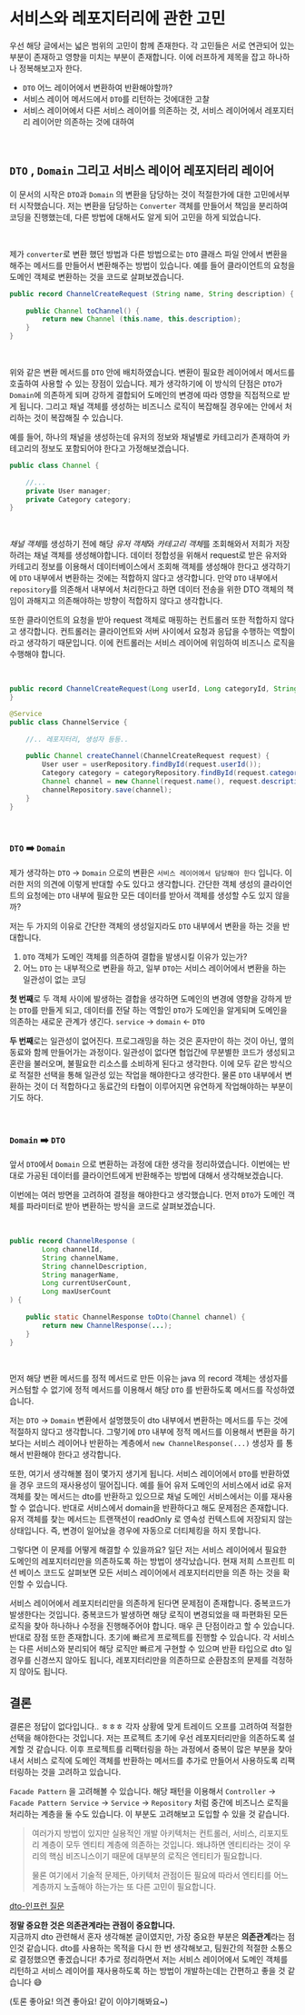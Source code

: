 # 서비스와 레포지터리에 관한 고민

우선 해당 글에서는 넓은 범위의 고민이 함께 존재한다. 각 고민들은 서로 연관되어 있는 부분이 존재하고 
영향을 미치는 부분이 존재합니다. 이에 러프하게 제목을 잡고 하나하나 정복해보고자 한다.

- `DTO` 어느 레이어에서 변환하여 반환해야할까?
- 서비스 레이어 메서드에서 `DTO`를 리턴하는 것에대한 고찰
- 서비스 레이어에서 다른 서비스 레이어를 의존하는 것, 서비스 레이어에서 레포지터리 레이어만 의존하는 것에 대하여

<br/>

## `DTO` , `Domain` 그리고 서비스 레이어 레포지터리 레이어
이 문서의 시작은 `DTO`과 `Domain` 의 변환을 담당하는 것이 적절한가에 대한 고민에서부터 시작했습니다.
저는 변환을 담당하는 `Converter` 객체를 만들어서 책임을 분리하여 코딩을 진행했는데, 
다른 방법에 대해서도 알게 되어 고민을 하게 되었습니다.

<br/>

제가 `converter`로 변환 했던 방법과 다른 방법으로는 `DTO` 클래스 파일 안에서 변환을 해주는 메서드를 만들어서 변환해주는 방법이 있습니다. 예를 들어
클라이언트의 요청을 도메인 객체로 변환하는 것을 코드로 살펴보겠습니다.

```java
public record ChannelCreateRequest (String name, String description) {
    
    public Channel toChannel() {
        return new Channel (this.name, this.description);
    }
}
```

<br/>

위와 같은 변환 메서드를 `DTO` 안에 배치하였습니다. 변환이 필요한 레이어에서 메서드를 호출하여 사용할 수 있는 장점이 있습니다.
제가 생각하기에 이 방식의 단점은 `DTO`가 `Domain`에 의존하게 되며 강하게 결합되어 도메인의 변경에 따라 영향을 직접적으로
받게 됩니다. 그리고 채널 객체를 생성하는 비즈니스 로직이 복잡해질 경우에는 안에서 처리하는 것이 복잡해질 수 있습니다.

예를 들어, 하나의 채널을 생성하는데 유저의 정보와 채널별로 카테고리가 존재하여 카테고리의 정보도 포함되어야 한다고
가정해보겠습니다.

```java
public class Channel {
    
    //...
    private User manager;
    private Category category;
}
```

<br/>

*채널 객체*를 생성하기 전에 해당 *유저 객체*와 *카테고리 객체*를 조회해와서 저희가 저장하려는 채널 객체를 
생성해야합니다. 데이터 정합성을 위해서 request로 받은 유저와 카테고리 정보를 이용해서 
데이터베이스에서 조회해 객체를 생성해야 한다고 생각하기에 `DTO` 내부에서 변환하는 것에는 적합하지 않다고 생각합니다. 
만약 `DTO` 내부에서 `repository`를 의존해서 내부에서 처리한다고 하면 데이터 전송을 위한 DTO 객체의 책임이 과해지고 
의존해야하는 방향이 적합하지 않다고 생각합니다. 

또한 클라이언트의 요청을 받아 request 객체로 매핑하는 컨트롤러 또한 적합하지 않다고 생각합니다. 컨트롤러는 클라이언트와 서버
사이에서 요청과 응답을 수행하는 역할이라고 생각하기 때문입니다. 이에 컨트롤러는 서비스 레이어에 위임하여 비즈니스 로직을
수행해야 합니다.

<br/>

```java
public record ChannelCreateRequest(Long userId, Long categoryId, String name, String description) {
}

@Service
public class ChannelService {
    
    //.. 레포지터리, 생성자 등등..
    
    public Channel createChannel(ChannelCreateRequest request) {
        User user = userRepository.findById(request.userId());
        Category category = categoryRepository.findById(request.categoryId());
        Channel channel = new Channel(request.name(), request.description(), user, category);
        channelRepository.save(channel);
    }
}
```

<br/>

### `DTO` ➡️ `Domain` 
제가 생각하는 `DTO` -> `Domain` 으로의 변환은 `서비스 레이어에서 담당해야 한다` 입니다.
이러한 저의 의견에 이렇게 반대할 수도 있다고 생각합니다. 간단한 객체 생성의 클라이언트의 요청에는 `DTO` 내부에 필요한
모든 데이터를 받아서 객체를 생성할 수도 있지 않을까? 

저는 두 가지의 이유로 간단한 객체의 생성일지라도 `DTO` 내부에서 변환을 하는 것을 반대합니다.
1. `DTO` 객체가 도메인 객체를 의존하여 결합을 발생시킬 이유가 있는가?
2. 어느 `DTO` 는 내부적으로 변환을 하고, 일부 `DTO`는 서비스 레이어에서 변환을 하는 일관성이 없는 코딩

**첫 번째**로 두 객체 사이에 발생하는 결합을 생각하면 도메인의 변경에 영향을 강하게 받는 `DTO`를 만들게 되고, 데이터를 전달
하는 역할인 `DTO`가 도메인을 알게되며 도메인을 의존하는 새로운 관계가 생긴다. `service` -> `domain` <- `DTO`

**두 번째**로는 일관성이 없어진다. 프로그래밍을 하는 것은 혼자만이 하는 것이 아닌, 옆의 동료와 함께 만들어가는 과정이다.
일관성이 없다면 협업간에 무분별한 코드가 생성되고 혼란을 불러오며, 불필요한 리소스를 소비하게 된다고 생각한다. 이에
모두 같은 방식으로 적절한 선택을 통해 일관성 있는 작업을 해야한다고 생각한다. 물론 `DTO` 내부에서 변환하는 것이 더 
적합하다고 동료간의 타협이 이루어지면 유연하게 작업해야하는 부분이기도 하다.

<br/>


### `Domain` ➡️ `DTO`
앞서 `DTO`에서 `Domain` 으로 변환하는 과정에 대한 생각을 정리하였습니다. 이번에는 반대로 가공된 데이터를 클라이언트에게
반환해주는 방법에 대해서 생각해보겠습니다.

이번에는 여러 방면을 고려하여 결정을 해야한다고 생각했습니다. 먼저 `DTO`가 도메인 객체를 파라미터로 받아 변환하는 방식을 
코드로 살펴보겠습니다.

<br/>

```java
public record ChannelResponse (
        Long channelId,
        String channelName,
        String channelDescription,
        String managerName,
        Long currentUserCount,
        Long maxUserCount
) {
    
    public static ChannelResponse toDto(Channel channel) {
        return new ChannelResponse(...);
    }
}
```

<br/>

먼저 해당 변환 메서드를 정적 메서드로 만든 이유는 java 의 record 객체는 생성자를 커스텀할 수 없기에 정적 메서드를 이용해서
해당 `DTO` 를 반환하도록 메서드를 작성하였습니다. 

저는 `DTO` -> `Domain` 변환에서 설명했듯이 dto 내부에서 변환하는 메서드를 두는 것에 적절하지 않다고 생각합니다. 그렇기에
`DTO` 내부에 정적 메서드를 이용해서 변환을 하기보다는 서비스 레이어나 반환하는 계층에서 `new ChannelResponse(...)` 생성자
를 통해서 반환해야 한다고 생각합니다. 

또한, 여기서 생각해볼 점이 몇가지 생기게 됩니다. 서비스 레이어에서 `DTO`를 반환하였을 경우 코드의 재사용성이 떨어집니다.
예를 들어 유저 도메인의 서비스에서 id로 유저 객체를 찾는 메서드는 dto를 반환하고 있으므로 채널 도메인 서비스에서는 이를
재사용할 수 없습니다. 반대로 서비스에서 domain을 반환하다고 해도 문제점은 존재합니다. 유저 객체를 찾는 메서드는 트랜잭션이 
readOnly 로 영속성 컨텍스트에 저장되지 않는 상태입니다. 즉, 변경이 일어났을 경우에 자동으로 더티체킹을 하지 못합니다. 

그렇다면 이 문제를 어떻게 해결할 수 있을까요? 일단 저는 서비스 레이어에서 필요한 도메인의 레포지터리만을 의존하도록
하는 방법이 생각났습니다. 현재 저희 스프린트 미션 베이스 코드도 살펴보면 모든 서비스 레이어에서 레포지터리만을 의존
하는 것을 확인할 수 있습니다. 

서비스 레이어에서 레포지터리만을 의존하게 된다면 문제점이 존재합니다. 중복코드가 발생한다는 것입니다. 중복코드가 발생하면
해당 로직이 변경되었을 때 파편화된 모든 로직을 찾아 하나하나 수정을 진행해주어야 합니다. 매우 큰 단점이라고 할 수 있습니다.
반대로 장점 또한 존재합니다. 초기에 빠르게 프로젝트를 진행할 수 있습니다. 각 서비스는 다른 서비스와 분리되어 해당 로직만
빠르게 구현할 수 있으며 반환 타입으로 dto 일 경우를 신경쓰지 않아도 됩니다, 레포지터리만을 의존하므로 순환참조의 문제를 걱정하지 않아도 됩니다.

## 결론
결론은 정답이 없다입니다.. ㅎㅎㅎ 각자 상황에 맞게 트레이드 오프를 고려하여 적절한 선택을 해야한다는 것입니다. 저는
프로젝트 초기에 우선 레포지터리만을 의존하도록 설계할 것 같습니다. 이후 프로젝트를 리팩터링을 하는 과정에서 중복이 많은
부분을 찾아내서 서비스 로직에 도메인 객체를 반환하는 메서드를 추가로 만들어서 사용하도록 리팩터링하는 것을 고려하고 있습니다.

`Facade Pattern` 을 고려해볼 수 있습니다. 해당 패턴을 이용해서 `Controller` -> `Facade Pattern Service` -> `Service` -> `Repository`
처럼 중간에 비즈니스 로직을 처리하는 계층을 둘 수도 있습니다. 이 부분도 고려해보고 도입할 수 있을 것 같습니다. 

> 여러가지 방법이 있지만 실용적인 개발 아키텍처는 컨트롤러, 서비스, 리포지토리 계층이 모두 엔티티 계층에 의존하는 것입니다. 
> 왜냐하면 엔티티라는 것이 우리의 핵심 비즈니스이기 때문에 대부분의 로직은 엔티티가 필요합니다.
> 
> 물론 여기에서 기술적 문제든, 아키텍처 관점이든 필요에 따라서 엔티티를 어느 계층까지 노출해야 하는가는 또 다른 고민이 필요합니다.

[dto-인프런 질문](https://www.inflearn.com/community/questions/139564/dto-%EC%82%AC%EC%9A%A9%EC%8B%9C%EA%B8%B0%EC%97%90-%EB%8C%80%ED%95%9C-%EC%A7%88%EB%AC%B8?srsltid=AfmBOoqhqpN8qiPl1DsWGb7wrWZGArCk7wcJSP9fi1qiZUptHFglLqlR)

**정말 중요한 것은 의존관계라는 관점이 중요합니다.**   
지금까지 dto 관련해서 혼자 생각해본 글이였지만, 가장 중요한 부분은 **의존관계**라는 점인것 같습니다. dto를 사용하는 
목적을 다시 한 번 생각해보고, 팀원간의 적절한 소통으로 결정했으면 좋겠습니다! 추가로 정리하면서 저는 서비스 레이어에서 도메인
객체를 리턴하고 서비스 레이어를 재사용하도록 하는 방법이 개발하는데는 간편하고 좋을 것 같습니다 😅

(토론 좋아요! 의견 좋아요! 같이 이야기해봐요~)
